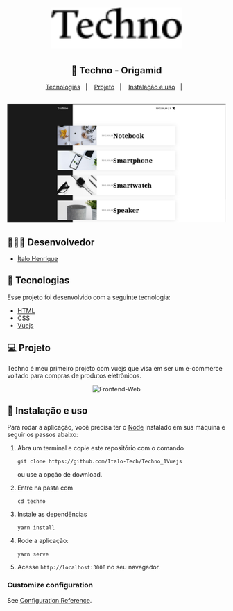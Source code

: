 <div>
    <h1 align="center">
        <img alt="DevRadar" title="#DevRadar" src="./public/github/techno.svg" width="300px" />
    </h1>
</div>

<div align="center">
    <h2> 🚀 Techno - Origamid </h2>
</div>

<p align="center">
  <a href="#rocket-tecnologias">Tecnologias</a>&nbsp;&nbsp;&nbsp;|&nbsp;&nbsp;&nbsp;
  <a href="#-projeto">Projeto</a>&nbsp;&nbsp;&nbsp;|&nbsp;&nbsp;&nbsp;
  <a href="#wrench-instalação-e-uso">Instalação e uso</a>&nbsp;&nbsp;&nbsp;|&nbsp;&nbsp;&nbsp;
</p>

</br>

<div align="center">
  <img alt="Frontend-Web" src="./public/github/techno-1.jpg">
</div>

## 👨🏼‍💻 Desenvolvedor 

- [Ítalo Henrique](https://www.linkedin.com/in/italo-tech/)

## :rocket: Tecnologias

Esse projeto foi desenvolvido com a seguinte tecnologia:

- [HTML](https://devdocs.io/html/)
- [CSS](https://devdocs.io/css/)
- [Vuejs](https://vuex.vuejs.org/)

## 💻 Projeto

Techno é meu primeiro projeto com vuejs que visa em ser um e-commerce voltado para compras de produtos eletrônicos.

<div align="center">
  <img alt="Frontend-Web" src="./public/github/gif.gif">
</div>

## :wrench: Instalação e uso

Para rodar a aplicação, você precisa ter o [Node](https://nodejs.org/en/) instalado em sua máquina e seguir os passos abaixo:

1) Abra um terminal e copie este repositório com o comando
    ```
    git clone https://github.com/Italo-Tech/Techno_1Vuejs
    ```
    ou use a opção de download.
    
2) Entre na pasta com
    ```
    cd techno
    ```

3) Instale as dependências
   
    ```
    yarn install
    ```
    
4) Rode a aplicação:
    ```
    yarn serve
    ```
    
5) Acesse ```http://localhost:3000``` no seu navagador.    

### Customize configuration
See [Configuration Reference](https://cli.vuejs.org/config/).
